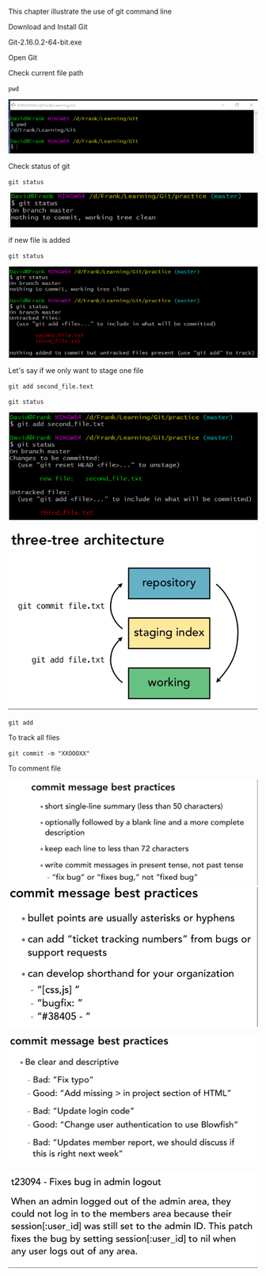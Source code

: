 This chapter illustrate the use of git command line

Download and Install Git

Git-2.16.0.2-64-bit.exe

Open Git

Check current file path

`pwd`

![](/assets/import6.png)

Check status of git

`git status`

![](/assets/import7.png)

if new file is added

`git status`

![](/assets/import8.png)

Let's say if we only want to stage one file

`git add second_file.text`

`git status`

![](/assets/import9.png)

![](/assets/import3.png)

`git add`

To track all files

`git commit -m "XXOOOXX"`

To comment file

![](/assets/import.png)![](/assets/import2.png)

![](/assets/import4.png)

![](/assets/import5.png)

